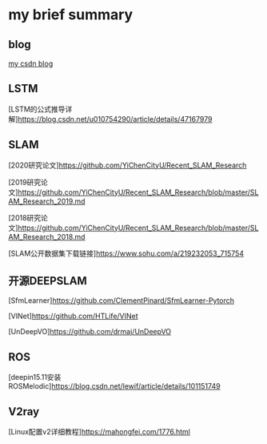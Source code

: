 # my brief summary

## blog
[my csdn blog](https://blog.csdn.net/heroybc?type=blog)

## LSTM
[LSTM的公式推导详解]https://blog.csdn.net/u010754290/article/details/47167979

## SLAM
[2020研究论文]https://github.com/YiChenCityU/Recent_SLAM_Research

[2019研究论文]https://github.com/YiChenCityU/Recent_SLAM_Research/blob/master/SLAM_Research_2019.md

[2018研究论文]https://github.com/YiChenCityU/Recent_SLAM_Research/blob/master/SLAM_Research_2018.md

[SLAM公开数据集下载链接]https://www.sohu.com/a/219232053_715754

## 开源DEEPSLAM
[SfmLearner]https://github.com/ClementPinard/SfmLearner-Pytorch

[VINet]https://github.com/HTLife/VINet

[UnDeepVO]https://github.com/drmaj/UnDeepVO


## ROS
[deepin15.11安装ROSMelodic]https://blog.csdn.net/lewif/article/details/101151749

## V2ray
[Linux配置v2详细教程]https://mahongfei.com/1776.html

